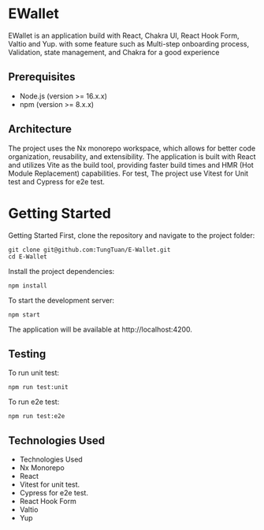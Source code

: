 # EWallet

EWallet is an application build with React, Chakra UI, React Hook Form, Valtio and Yup. with some feature such as Multi-step onboarding process, Validation, state management, and Chakra for a good experience

## Prerequisites
  - Node.js (version >= 16.x.x)
  - npm (version >= 8.x.x)
  
## Architecture

The project uses the Nx monorepo workspace, which allows for better code organization, reusability, and extensibility. The application is built with React and utilizes Vite as the build tool, providing faster build times and HMR (Hot Module Replacement) capabilities. For test, The project use Vitest for Unit test and Cypress for e2e test.

# Getting Started
Getting Started First, clone the repository and navigate to the project folder:
```
git clone git@github.com:TungTuan/E-Wallet.git
cd E-Wallet
```
Install the project dependencies:
```
npm install
```
To start the development server:
```
npm start
```
The application will be available at http://localhost:4200.

## Testing

To run unit test: 
```
npm run test:unit
```
To run e2e test: 
```
npm run test:e2e
```
## Technologies Used
- Technologies Used
- Nx Monorepo
- React
- Vitest for unit test.
- Cypress for e2e test.
- React Hook Form
- Valtio
- Yup
